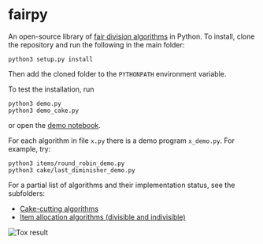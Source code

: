 # fairpy

An open-source library of [fair division algorithms](https://en.wikipedia.org/wiki/Fair_division) in Python.
To install, clone the repository and run the following in the main folder:

    python3 setup.py install

Then add the cloned folder to the `PYTHONPATH` environment variable.
    
To test the installation, run

    python3 demo.py
    python3 demo_cake.py

or open the [demo notebook](demo.ipynb).

For each algorithm in file `x.py` there is a demo program `x_demo.py`. For example, try:

    python3 items/round_robin_demo.py
    python3 cake/last_diminisher_demo.py
    
For a partial list of algorithms and their implementation status, see the subfolders:

* [Cake-cutting algorithms](cake/README.md)  
* [Item allocation algorithms (divisible and indivisible)](items/README.md)

     
![Tox result](https://github.com/erelsgl/fairpy/workflows/tox/badge.svg)

